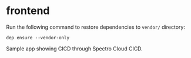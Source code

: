 # frontend

Run the following command to restore dependencies to `vendor/` directory:

    dep ensure --vendor-only

Sample app showing CICD through Spectro Cloud CICD.

